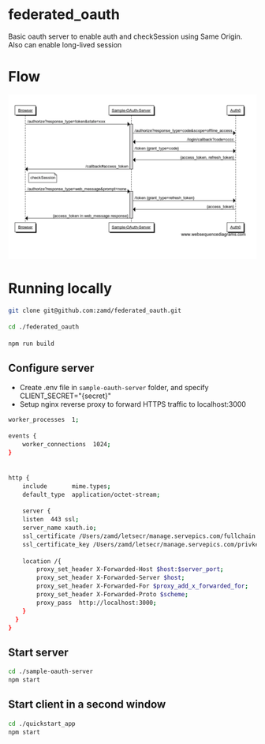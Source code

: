# federated_oauth
Basic oauth server to enable auth and checkSession using Same Origin. Also can enable long-lived session 

# Flow

![alt text](/img/long-lived-session.png "Sequence diagram")

# Running locally 


```bash
git clone git@github.com:zamd/federated_oauth.git

cd ./federated_oauth

npm run build
```

## Configure server

- Create .env file in `sample-oauth-server` folder, and specify CLIENT_SECRET="{secret}"
- Setup nginx reverse proxy to forward HTTPS traffic to localhost:3000
```bash
worker_processes  1;

events {
    worker_connections  1024;
}


http {
    include       mime.types;
    default_type  application/octet-stream;

    server {
    listen  443 ssl;
    server_name xauth.io;
    ssl_certificate /Users/zamd/letsecr/manage.servepics.com/fullchain.pem;
    ssl_certificate_key /Users/zamd/letsecr/manage.servepics.com/privkey.pem;

    location /{
        proxy_set_header X-Forwarded-Host $host:$server_port;
        proxy_set_header X-Forwarded-Server $host;
        proxy_set_header X-Forwarded-For $proxy_add_x_forwarded_for;
        proxy_set_header X-Forwarded-Proto $scheme;
        proxy_pass  http://localhost:3000;
    }
  }
}

```

## Start server

```bash
cd ./sample-oauth-server
npm start
```
## Start client in a second window

```bash
cd ./quickstart_app
npm start
```
